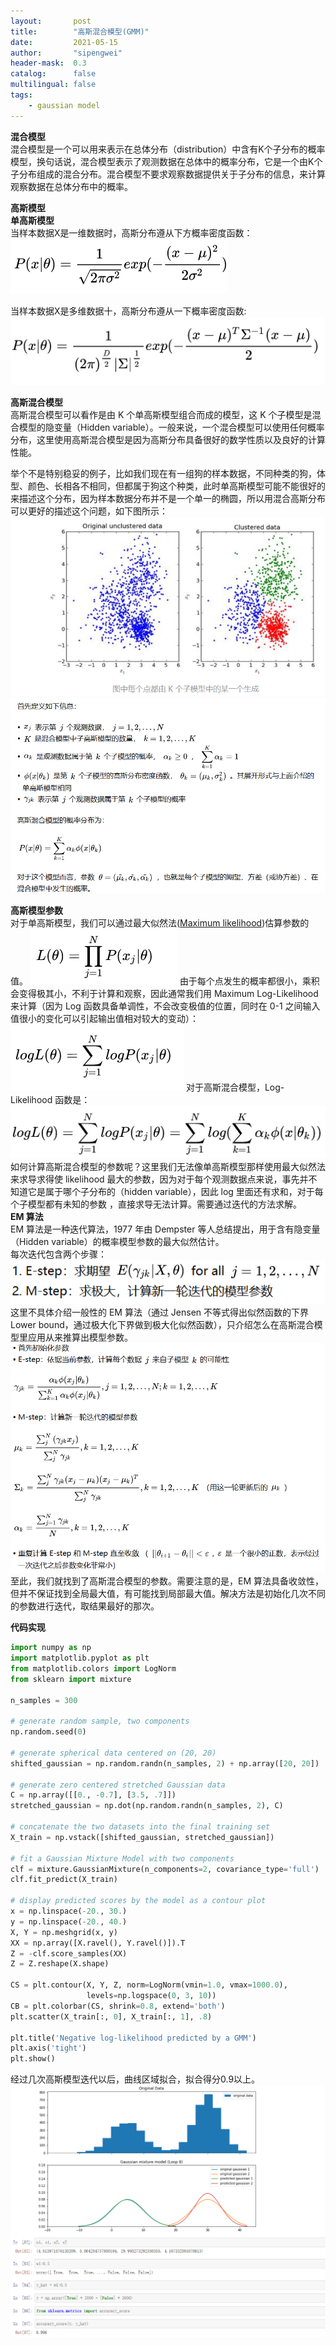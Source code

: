 ```yaml
---
layout:       post
title:        "高斯混合模型(GMM)"
date:         2021-05-15
author:       "sipengwei"
header-mask:  0.3
catalog:      false
multilingual: false
tags:
    - gaussian model
---
```

**混合模型**  
混合模型是一个可以用来表示在总体分布（distribution）中含有K个子分布的概率模型，换句话说，混合模型表示了观测数据在总体中的概率分布，它是一个由K个子分布组成的混合分布。混合模型不要求观察数据提供关于子分布的信息，来计算观察数据在总体分布中的概率。

**高斯模型**  
**单高斯模型**  
当样本数据X是一维数据时，高斯分布遵从下方概率密度函数：
<img src="/img/in-post/gaussian_model/gaussian_1.png"/>  

当样本数据X是多维数据十，高斯分布遵从一下概率密度函数:
![qiwang](/img/in-post/gaussian_model/gaussian_2.png)  

**高斯混合模型**  
高斯混合模型可以看作是由 K 个单高斯模型组合而成的模型，这 K 个子模型是混合模型的隐变量（Hidden variable）。一般来说，一个混合模型可以使用任何概率分布，这里使用高斯混合模型是因为高斯分布具备很好的数学性质以及良好的计算性能。

举个不是特别稳妥的例子，比如我们现在有一组狗的样本数据，不同种类的狗，体型、颜色、长相各不相同，但都属于狗这个种类，此时单高斯模型可能不能很好的来描述这个分布，因为样本数据分布并不是一个单一的椭圆，所以用混合高斯分布可以更好的描述这个问题，如下图所示：
![qiwang](/img/in-post/gaussian_model/Hidder_var.png)
![qiwang](/img/in-post/gaussian_model/hidder_2.png)

**高斯模型参数**  
对于单高斯模型，我们可以通过最大似然法([Maximum likelihood](https://www.cnblogs.com/wjy-lulu/p/7010258.html))估算参数的值。
![pdf](/img/in-post/gaussian_model/pdf.png)
由于每个点发生的概率都很小，乘积会变得极其小，不利于计算和观察，因此通常我们用 Maximum Log-Likelihood 来计算（因为 Log 函数具备单调性，不会改变极值的位置，同时在 0-1 之间输入值很小的变化可以引起输出值相对较大的变动）：
![log](/img/in-post/gaussian_model/log.png)
对于高斯混合模型，Log-Likelihood 函数是：
![log](/img/in-post/gaussian_model/log-like.png)
如何计算高斯混合模型的参数呢？这里我们无法像单高斯模型那样使用最大似然法来求导求得使 likelihood 最大的参数，因为对于每个观测数据点来说，事先并不知道它是属于哪个子分布的（hidden variable），因此 log 里面还有求和，对于每个子模型都有未知的参数 ，直接求导无法计算。需要通过迭代的方法求解。  
**EM 算法**  
EM 算法是一种迭代算法，1977 年由 Dempster 等人总结提出，用于含有隐变量（Hidden variable）的概率模型参数的最大似然估计。  
每次迭代包含两个步骤：  
![log](/img/in-post/gaussian_model/s-step.png)
这里不具体介绍一般性的 EM 算法（通过 Jensen 不等式得出似然函数的下界 Lower bound，通过极大化下界做到极大化似然函数），只介绍怎么在高斯混合模型里应用从来推算出模型参数。  
![log](/img/in-post/gaussian_model/e-step.png)
至此，我们就找到了高斯混合模型的参数。需要注意的是，EM 算法具备收敛性，但并不保证找到全局最大值，有可能找到局部最大值。解决方法是初始化几次不同的参数进行迭代，取结果最好的那次。  

**代码实现**  
```python
import numpy as np
import matplotlib.pyplot as plt
from matplotlib.colors import LogNorm
from sklearn import mixture

n_samples = 300

# generate random sample, two components
np.random.seed(0)

# generate spherical data centered on (20, 20)
shifted_gaussian = np.random.randn(n_samples, 2) + np.array([20, 20])

# generate zero centered stretched Gaussian data
C = np.array([[0., -0.7], [3.5, .7]])
stretched_gaussian = np.dot(np.random.randn(n_samples, 2), C)

# concatenate the two datasets into the final training set
X_train = np.vstack([shifted_gaussian, stretched_gaussian])

# fit a Gaussian Mixture Model with two components
clf = mixture.GaussianMixture(n_components=2, covariance_type='full')
clf.fit_predict(X_train)

# display predicted scores by the model as a contour plot
x = np.linspace(-20., 30.)
y = np.linspace(-20., 40.)
X, Y = np.meshgrid(x, y)
XX = np.array([X.ravel(), Y.ravel()]).T
Z = -clf.score_samples(XX)
Z = Z.reshape(X.shape)

CS = plt.contour(X, Y, Z, norm=LogNorm(vmin=1.0, vmax=1000.0),
                 levels=np.logspace(0, 3, 10))
CB = plt.colorbar(CS, shrink=0.8, extend='both')
plt.scatter(X_train[:, 0], X_train[:, 1], .8)

plt.title('Negative log-likelihood predicted by a GMM')
plt.axis('tight')
plt.show()
```   

经过几次高斯模型迭代以后，曲线区域拟合，拟合得分0.9以上。
![log](/img/in-post/gaussian_model/gaussian_em.PNG)




